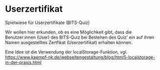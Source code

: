 # Userzertifikat
Spielwiese für Userzertifikate (BITS-Quiz)

Wir wollen hier erkunden, ob es eine Möglichkeit gibt, dass die Benutzer:innen (User) des BITS-Quiz bei Bestehen des Quiz' ein auf ihren Namen ausgestelltes Zertfikat (Userzertifikat) erhalten können.

Eine Idee ist die Verwendung der localStorage-Funktion, vgl. https://www.kaempf-nk.de/webseitengestaltung/blog/html5-localstorage-in-der-praxis.html
